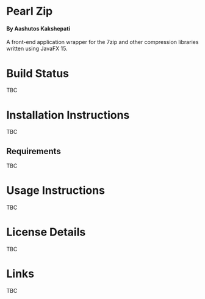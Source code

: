 # Pearl Zip
#### By Aashutos Kakshepati
A front-end application wrapper for the 7zip and other compression libraries written using JavaFX 15.

# Build Status
TBC

# Installation Instructions
TBC

## Requirements
TBC

# Usage Instructions
TBC

# License Details
TBC

# Links
TBC
